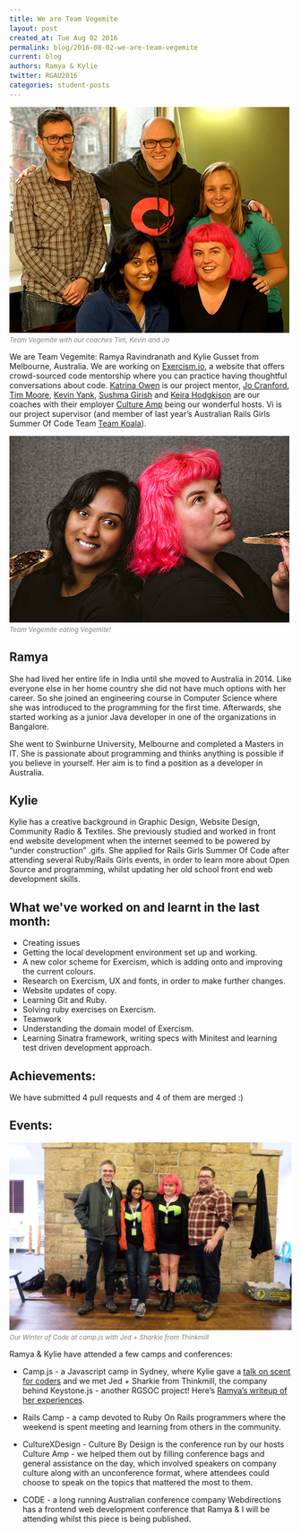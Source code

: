 ```yaml
---
title: We are Team Vegemite
layout: post
created_at: Tue Aug 02 2016
permalink: blog/2016-08-02-we-are-team-vegemite
current: blog
authors: Ramya & Kylie
twitter: RGAU2016
categories: student-posts
---
```


![Team Vegemite](/img/blog/2016/team-vegemite-coaches.jpg)<font color="grey"><small><i>Team Vegemite with our coaches Tim, Kevin and Jo</i></small></font>

We are Team Vegemite: Ramya Ravindranath and Kylie Gusset from Melbourne, Australia. We are working on [Exercism.io](http://exercism.io), a website that offers crowd-sourced code mentorship where you can practice having thoughtful conversations about code. [Katrina Owen](https://twitter.com/kytrinyx) is our project mentor, [Jo Cranford](https://twitter.com/jocranford), [Tim Moore](https://twitter.com/tmoore), [Kevin Yank](https://twitter.com/sentience), [Sushma Girish](https://twitter.com/sporty_sush) and [Keira Hodgkison](https://twitter.com/keirasaid) are our coaches with their employer [Culture Amp](http://cultureamp.com) being our wonderful hosts. Vi is our project supervisor (and member of last year’s Australian Rails Girls Summer Of Code Team [Team Koala](https://twitter.com/TeamMelbKoala)).


![Team Vegemite](/img/blog/2016/team-vegemite-railscamp.jpg)<font color="grey"><small><i>Team Vegemite eating Vegemite!</i></small></font> 

## Ramya

She had lived her entire life in India until she moved to Australia in 2014. Like everyone else in her home country she did not have much options with her career. So she joined an engineering course in Computer Science where she was introduced to the  programming for the first time. Afterwards, she started working as a junior Java developer in one of the organizations in Bangalore.

She went to Swinburne University, Melbourne and completed a Masters in IT. She is passionate about programming and thinks anything is possible if you believe in yourself. Her aim is to find a position as a developer in Australia.

## Kylie

Kylie has a creative background in Graphic Design, Website Design, Community Radio & Textiles. She previously studied and worked in front end website development when the internet seemed to be powered by “under construction” .gifs. She applied for Rails Girls Summer Of Code after attending several Ruby/Rails Girls events, in order to learn more about Open Source and programming, whilst updating her old school front end web development skills.

## What we've worked on and learnt in the last month:

- Creating issues
- Getting the local development environment set up and working.
- A new color scheme for Exercism, which is adding onto and improving the current colours.
- Research on Exercism, UX and fonts, in order to make further changes.
- Website updates of copy.
- Learning Git and Ruby.
- Solving ruby exercises on Exercism.
- Teamwork
- Understanding the domain model of Exercism.
- Learning Sinatra framework, writing specs with Minitest and learning test driven development approach.

## Achievements:

We have submitted 4 pull requests and 4 of them are merged :)

## Events:
![Team Vegemite](/img/blog/2016/team-loadtocode-campjs.jpg)<font color="grey"><small><i>Our Winter of Code at camp.js with Jed + Sharkie from Thinkmill</i></small></font><br>

Ramya & Kylie have attended a few camps and conferences:

* Camp.js - a Javascript camp in Sydney, where Kylie gave a [talk on scent for coders](https://medium.com/@gusseting/scent-for-coders-cause-there-s-more-to-life-than-lynx-68f07500f9b9#.3x0kvfqso) and we met  Jed + Sharkie from Thinkmill, the company behind Keystone.js - another RGSOC project! Here’s [Ramya’s writeup of her experiences](https://medium.com/@ramya_r06/my-experience-at-campjs-b75a68a98505#.vvav1ex6n).

* Rails Camp - a camp devoted to Ruby On Rails programmers where the weekend is spent meeting and learning from others in the community.

* CultureXDesign - Culture By Design is the conference run by our hosts Culture Amp - we helped them out by filling conference bags and general assistance on the day, which involved speakers on company culture along with an unconference format, where attendees could choose to speak on the topics that mattered the most to them.

* CODE - a long running Australian conference company Webdirections has a frontend web development conference that Ramya & I will be attending whilst this piece is being published.
